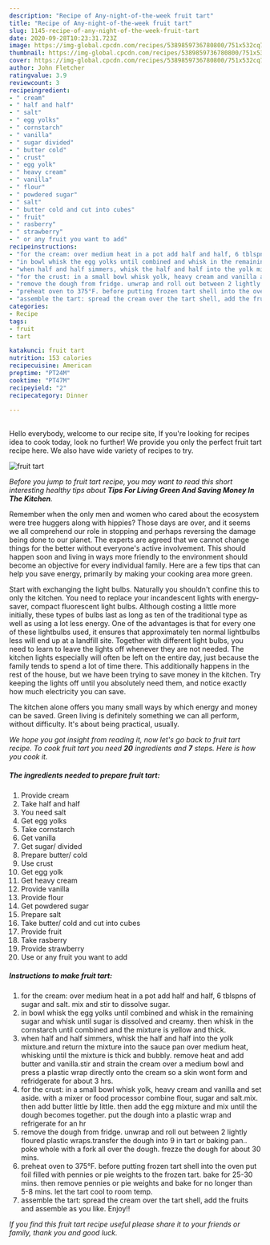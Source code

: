 ```yaml
---
description: "Recipe of Any-night-of-the-week fruit tart"
title: "Recipe of Any-night-of-the-week fruit tart"
slug: 1145-recipe-of-any-night-of-the-week-fruit-tart
date: 2020-09-28T10:23:31.723Z
image: https://img-global.cpcdn.com/recipes/5389859736780800/751x532cq70/fruit-tart-recipe-main-photo.jpg
thumbnail: https://img-global.cpcdn.com/recipes/5389859736780800/751x532cq70/fruit-tart-recipe-main-photo.jpg
cover: https://img-global.cpcdn.com/recipes/5389859736780800/751x532cq70/fruit-tart-recipe-main-photo.jpg
author: John Fletcher
ratingvalue: 3.9
reviewcount: 3
recipeingredient:
- " cream"
- " half and half"
- " salt"
- " egg yolks"
- " cornstarch"
- " vanilla"
- " sugar divided"
- " butter cold"
- " crust"
- " egg yolk"
- " heavy cream"
- " vanilla"
- " flour"
- " powdered sugar"
- " salt"
- " butter cold and cut into cubes"
- " fruit"
- " rasberry"
- " strawberry"
- " or any fruit you want to add"
recipeinstructions:
- "for the cream: over medium heat in a pot add half and half, 6 tblspns of sugar and salt. mix and stir to dissolve sugar."
- "in bowl whisk the egg yolks until combined and whisk in the remaining sugar and whisk until sugar is dissolved and creamy. then whisk in the cornstarch until combined and the mixture is yellow and thick."
- "when half and half simmers, whisk the half and half into the yolk mixture.and return the mixture into the sauce pan over medium heat, whisking until the mixture is thick and bubbly. remove heat and add butter and vanilla.stir and strain the cream over a medium bowl and press a plastic wrap directly onto the cream so a skin wont form and refridgerate for about 3 hrs."
- "for the crust: in a small bowl whisk yolk, heavy cream and vanilla and set aside. with a mixer or food processor combine flour, sugar and salt.mix. then add butter little by little. then add the egg mixture and mix until the dough becomes together. put the dough into a plastic wrap and refrigerate for an hr"
- "remove the dough from fridge. unwrap and roll out between 2 lightly floured plastic wraps.transfer the dough into 9 in tart or baking pan.. poke whole with a fork all over the dough. frezze the dough for about 30 mins."
- "preheat oven to 375°F. before putting frozen tart shell into the oven put foil filled with pennies or pie weights to the frozen tart. bake for 25-30 mins. then remove pennies or pie weights and bake for no longer than 5-8 mins. let the tart cool to room temp."
- "assemble the tart: spread the cream over the tart shell, add the fruits and assemble as you like. Enjoy!!"
categories:
- Recipe
tags:
- fruit
- tart

katakunci: fruit tart 
nutrition: 153 calories
recipecuisine: American
preptime: "PT24M"
cooktime: "PT47M"
recipeyield: "2"
recipecategory: Dinner

---
```

<br>
Hello everybody, welcome to our recipe site, If you're looking for recipes idea to cook today, look no further! We provide you only the perfect fruit tart recipe here. We also have wide variety of recipes to try.
<br>


![fruit tart](https://img-global.cpcdn.com/recipes/5389859736780800/751x532cq70/fruit-tart-recipe-main-photo.jpg)

<i>Before you jump to fruit tart recipe, you may want to read this short interesting healthy tips about 
<strong>Tips For Living Green And Saving Money In The Kitchen</strong>.</i>
</br>

Remember when the only men and women who cared about the ecosystem were tree huggers along with hippies? Those days are over, and it seems we all comprehend our role in stopping and perhaps reversing the damage being done to our planet. The experts are agreed that we cannot change things for the better without everyone's active involvement. This should happen soon and living in ways more friendly to the environment should become an objective for every individual family. Here are a few tips that can help you save energy, primarily by making your cooking area more green.

Start with exchanging the light bulbs. Naturally you shouldn't confine this to only the kitchen. You need to replace your incandescent lights with energy-saver, compact fluorescent light bulbs. Although costing a little more initially, these types of bulbs last as long as ten of the traditional type as well as using a lot less energy. One of the advantages is that for every one of these lightbulbs used, it ensures that approximately ten normal lightbulbs less will end up at a landfill site. Together with different light bulbs, you need to learn to leave the lights off whenever they are not needed. The kitchen lights especially will often be left on the entire day, just because the family tends to spend a lot of time there. This additionally happens in the rest of the house, but we have been trying to save money in the kitchen. Try keeping the lights off until you absolutely need them, and notice exactly how much electricity you can save.

The kitchen alone offers you many small ways by which energy and money can be saved. Green living is definitely something we can all perform, without difficulty. It's about being practical, usually.


<i>We hope you got insight from reading it, now let's go back to fruit tart recipe. To cook fruit tart you need <strong>20</strong> ingredients and <strong>7</strong> steps. Here is how you cook it.
</i>

##### The ingredients needed to prepare fruit tart:

1. Provide  cream
1. Take  half and half
1. You need  salt
1. Get  egg yolks
1. Take  cornstarch
1. Get  vanilla
1. Get  sugar/ divided
1. Prepare  butter/ cold
1. Use  crust
1. Get  egg yolk
1. Get  heavy cream
1. Provide  vanilla
1. Provide  flour
1. Get  powdered sugar
1. Prepare  salt
1. Take  butter/ cold and cut into cubes
1. Provide  fruit
1. Take  rasberry
1. Provide  strawberry
1. Use  or any fruit you want to add


##### Instructions to make fruit tart:

1. for the cream: over medium heat in a pot add half and half, 6 tblspns of sugar and salt. mix and stir to dissolve sugar.
1. in bowl whisk the egg yolks until combined and whisk in the remaining sugar and whisk until sugar is dissolved and creamy. then whisk in the cornstarch until combined and the mixture is yellow and thick.
1. when half and half simmers, whisk the half and half into the yolk mixture.and return the mixture into the sauce pan over medium heat, whisking until the mixture is thick and bubbly. remove heat and add butter and vanilla.stir and strain the cream over a medium bowl and press a plastic wrap directly onto the cream so a skin wont form and refridgerate for about 3 hrs.
1. for the crust: in a small bowl whisk yolk, heavy cream and vanilla and set aside. with a mixer or food processor combine flour, sugar and salt.mix. then add butter little by little. then add the egg mixture and mix until the dough becomes together. put the dough into a plastic wrap and refrigerate for an hr
1. remove the dough from fridge. unwrap and roll out between 2 lightly floured plastic wraps.transfer the dough into 9 in tart or baking pan.. poke whole with a fork all over the dough. frezze the dough for about 30 mins.
1. preheat oven to 375°F. before putting frozen tart shell into the oven put foil filled with pennies or pie weights to the frozen tart. bake for 25-30 mins. then remove pennies or pie weights and bake for no longer than 5-8 mins. let the tart cool to room temp.
1. assemble the tart: spread the cream over the tart shell, add the fruits and assemble as you like. Enjoy!!


<i>If you find this fruit tart recipe useful please share it to your friends or family, thank you and good luck.</i>
